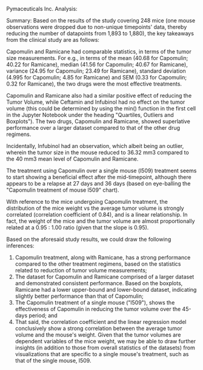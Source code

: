 Pymaceuticals Inc. Analysis: 

Summary: 
Based on the results of the study covering 248 mice (one mouse observations were dropped due to non-unique timepoints' data, thereby reducing the number of datapoints from 1,893 to 1,880), the key takeaways from the clinical study are as follows: 
 
Capomulin and Ramicane had comparable statistics, in terms of the tumor size measurements.  For e.g., in terms of the mean (40.68 for Capomulin; 40.22 for Ramicane), median (41.56 for Capomulin; 40.67 for Ramicane), variance (24.95 for Capomulin; 23.49 for Ramicane), standard deviation (4.995 for Capomulin; 4.85 for Ramicane) and SEM (0.33 for Capomulin; 0.32 for Ramicane), the two drugs were the most effective treatments. 

Capomulin and Ramicane also had a similar positive effect of reducing the Tumor Volume, while Ceftamin and Infubinol had no effect on the tumor volume (this could be determined by using the min() function in the first cell in the Jupyter Notebook under the heading "Quartiles, Outliers and Boxplots"). The two drugs, Capomulin and Ramicane, showed superlative performance over a larger dataset compared to that of the other drug regimens. 

Incidentally, Infubinol had an observation, which albeit being an outlier,  wherein the tumor size in the mouse reduced to 36.32 mm3 compared to the 40 mm3 mean level of Capomulin and Ramicane.  

The treatment using Capomulin over a single mouse (l509) treatment seems to start showing a beneficial effect after the mid-timepoint, although there appears to be a relapse at 27 days and 36 days (based on eye-balling the "Capomulin treatment of mouse l509" chart). 

With reference to the mice undergoing Capomulin treatment, the distribution of the mice weight vs the average tumor volume is strongly correlated (correlation coefficient of 0.84), and is a linear relationship.  In fact, the weight of the mice and the tumor volume are almost proportionally related at a 0.95 : 1.00 ratio (given that the slope is 0.95).    

Based on the aforesaid study results, we could draw the following inferences:
1. Capomulin treatment, along with Ramicane, has a strong performance compared to the other treatment regimens, based on the statistics related to reduction of tumor volume measurements; 
2. The dataset for Capomulin and Ramicane comprised of a larger dataset and demonstrated consistent performance.  Based on the boxplots, Ramicane had a lower upper-bound and lower-bound dataset, indicating slightly better performance than that of Capomulin;  
3. The Capomulin treatment of a single mouse ("l509"), shows the effectiveness of Capomulin in reducing the tumor volume over the 45-days period; and 
4. That said, the correlation coefficient and the linear regression model conclusively show a strong correlation between the average tumor volume and the mouse's weight. 
Given that the tumor volumes are dependent variables of the mice weight, we may be able to draw further insights (in addition to those from overall statistics of the datasets) from visualizations that are specific to a single mouse's treatment, such as that of the single mouse, l509. 